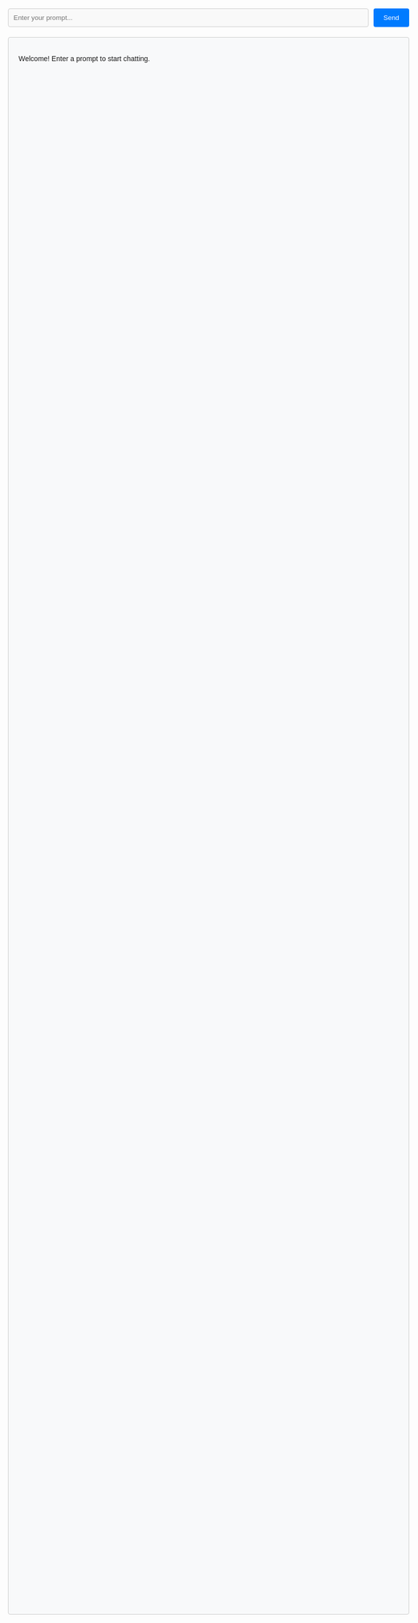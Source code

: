 <script src="https://cdn.jsdelivr.net/npm/showdown@2.1.0/dist/showdown.min.js"></script>
<script>
    document.title = 'Chat Interface';
</script>
<style>
    body {
        font-family: Arial, sans-serif;
        max-width: 800px;
        margin: 0 auto;
        padding: 20px;
    }
    .chat-container {
        display: flex;
        flex-direction: column;
        height: 80vh;
    }
    .input-section {
        display: flex;
        gap: 10px;
        margin-bottom: 20px;
    }
    #promptInput {
        flex: 1;
        padding: 10px;
        border: 1px solid #ccc;
        border-radius: 4px;
    }
    #submitBtn {
        padding: 10px 20px;
        background-color: #007bff;
        color: white;
        border: none;
        border-radius: 4px;
        cursor: pointer;
    }
    #submitBtn:disabled {
        background-color: #6c757d;
        cursor: not-allowed;
    }
    #submitBtn.stop {
        background-color: #dc3545;
    }
    #resultsDiv {
        flex: 1;
        border: 1px solid #ccc;
        border-radius: 4px;
        padding: 20px;
        overflow-y: auto;
        background-color: #f8f9fa;
    }
    /* Anticipation preview styles */
    .preview {
        margin-top: 16px;
        height: 48px;
        border-radius: 6px;
        position: relative;
        overflow: hidden;
        background: linear-gradient(100deg, #e3e6ea 10%, #f5f7f9 40%, #e3e6ea 70%);
        background-size: 300% 100%;
        animation: shimmer 2s ease-in-out infinite;
    }
    .preview::before,
    .preview::after {
        content: '';
        position: absolute;
        left: 12px;
        right: 12px;
        height: 10px;
        background: rgba(255,255,255,0.6);
        border-radius: 4px;
    }
    .preview::before { top: 10px; width: 65%; }
    .preview::after { top: 26px; width: 40%; }
    @keyframes shimmer {
        0% { background-position: 0% 50%; }
        100% { background-position: -200% 50%; }
    }
</style>

<div class="chat-container">
    <div class="input-section">
        <input type="text" id="promptInput" placeholder="Enter your prompt..." disabled>
        <button id="submitBtn">Send</button>
    </div>
    <div id="resultsDiv">
        <p>Welcome! Enter a prompt to start chatting.</p>
    </div>
</div>

<script>
    const converter = new showdown.Converter();
    let currentSessionUuid = null;
    let pollingInterval = null;
    let isProcessing = false;

    const promptInput = document.getElementById('promptInput');
    const submitBtn = document.getElementById('submitBtn');
    const resultsDiv = document.getElementById('resultsDiv');
    const PREVIEW_ID = 'anticipationPreview';

    // Initialize UI
    promptInput.disabled = false;
    
    submitBtn.addEventListener('click', handleSubmit);
    promptInput.addEventListener('keypress', (e) => {
        if (e.key === 'Enter' && !promptInput.disabled) {
            handleSubmit();
        }
    });

    function addPreview() {
        if (document.getElementById(PREVIEW_ID)) return;
        const el = document.createElement('div');
        el.id = PREVIEW_ID;
        el.className = 'preview';
        resultsDiv.appendChild(el);
    }

    function removePreview() {
        const el = document.getElementById(PREVIEW_ID);
        if (el) el.remove();
    }

    async function handleSubmit() {
        if (isProcessing) {
            // Stop button clicked
            await stopProcessing();
            return;
        }

        const prompt = promptInput.value.trim();
        if (!prompt) return;

        try {
            const response = await fetch('/prompt', {
                method: 'POST',
                headers: {
                    'Content-Type': 'application/json',
                },
                body: JSON.stringify({ prompt: prompt })
            });

            if (!response.ok) {
                throw new Error('Failed to submit prompt');
            }

            const data = await response.json();
            currentSessionUuid = data.uuid;
            
            startProcessing();
            startPolling();
            
        } catch (error) {
            console.error('Error submitting prompt:', error);
            resultsDiv.innerHTML = '<p style="color: red;">Error submitting prompt. Please try again.</p>';
        }
    }

    function startProcessing() {
        isProcessing = true;
        promptInput.disabled = true;
        promptInput.value = '';
        submitBtn.textContent = 'Stop';
        submitBtn.classList.add('stop');
        resultsDiv.innerHTML = '<p>Processing your request...</p>';
        addPreview();
    }

    function stopProcessing() {
        isProcessing = false;
        promptInput.disabled = false;
        submitBtn.textContent = 'Send';
        submitBtn.classList.remove('stop');
        
        if (pollingInterval) {
            clearInterval(pollingInterval);
            pollingInterval = null;
        }
        
        // Send stop request if we have an active session
        if (currentSessionUuid) {
            fetch('/result', {
                method: 'POST',
                headers: {
                    'Content-Type': 'application/json',
                },
                body: JSON.stringify({ 
                    uuid: currentSessionUuid,
                    request: 'stop' 
                })
            }).catch(error => console.error('Error stopping request:', error));
        }
        
        currentSessionUuid = null;
        removePreview();
    }

    function startPolling() {
        pollingInterval = setInterval(async () => {
            try {
                const response = await fetch('/result', {
                    method: 'POST',
                    headers: {
                        'Content-Type': 'application/json',
                    },
                    body: JSON.stringify({ uuid: currentSessionUuid })
                });

                if (!response.ok) {
                    throw new Error('Failed to fetch results');
                }

                const data = await response.json();
                
                // Convert markdown to HTML
                const htmlContent = converter.makeHtml(data.content || '');
                resultsDiv.innerHTML = htmlContent;

                // Check if finished
                if (data.status === 'finished') {
                    removePreview();
                    stopProcessing();
                } else {
                    addPreview(); // keep anticipation while streaming
                }
                
            } catch (error) {
                console.error('Error fetching results:', error);
                resultsDiv.innerHTML = '<p style="color: red;">Error fetching results. Please try again.</p>';
                stopProcessing();
            }
        }, 1500);
    }
</script>

